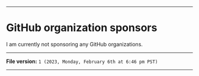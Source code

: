 
***

# GitHub organization sponsors

I am currently not sponsoring any GitHub organizations.

***

**File version:** `1 (2023, Monday, February 6th at 6:46 pm PST)`

***
